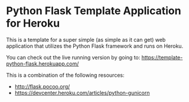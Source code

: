 # Python Flask Template Application for Heroku

This is a template for a super simple (as simple as it can get) web application that utilizes the Python Flask framework and runs on Heroku.

You can check out the live running version by going to: https://template-python-flask.herokuapp.com/

This is a combination of the following resources:
* http://flask.pocoo.org/
* https://devcenter.heroku.com/articles/python-gunicorn